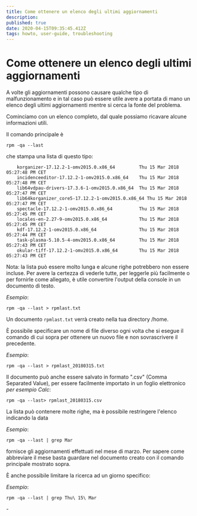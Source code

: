 ```yaml
---
title: Come ottenere un elenco degli ultimi aggiornamenti
description: 
published: true
date: 2020-04-15T09:35:45.412Z
tags: howto, user-guide, troubleshooting
---
```


# Come ottenere un elenco degli ultimi aggiornamenti

A volte gli aggiornamenti possono causare qualche tipo di malfunzionamento e in tal caso può essere utile avere a portata di mano un elenco degli ultimi aggiornamenti mentre si cerca la fonte del problema.

Cominciamo con un elenco completo, dal quale possiamo ricavare alcune informazioni utili.

Il comando principale è

```
rpm -qa --last
```

che stampa una lista di questo tipo:
```
    korganizer-17.12.2-1-omv2015.0.x86_64         Thu 15 Mar 2018 05:27:48 PM CET
    incidenceeditor-17.12.2-1-omv2015.0.x86_64    Thu 15 Mar 2018 05:27:48 PM CET
    lib64vdpau-drivers-17.3.6-1-omv2015.0.x86_64  Thu 15 Mar 2018 05:27:47 PM CET
    lib64korganizer_core5-17.12.2-1-omv2015.0.x86_64 Thu 15 Mar 2018 05:27:47 PM CET
    spectacle-17.12.2-1-omv2015.0.x86_64          Thu 15 Mar 2018 05:27:45 PM CET
    locales-en-2.27-9-omv2015.0.x86_64            Thu 15 Mar 2018 05:27:45 PM CET
    kdf-17.12.2-1-omv2015.0.x86_64                Thu 15 Mar 2018 05:27:44 PM CET
    task-plasma-5.10.5-4-omv2015.0.x86_64         Thu 15 Mar 2018 05:27:43 PM CET
    okular-tiff-17.12.2-1-omv2015.0.x86_64        Thu 15 Mar 2018 05:27:43 PM CET
```
Nota: la lista può essere molto lunga e alcune righe potrebbero non essere incluse.
Per avere la certezza di vederle tutte, per leggerle più facilmente o per fornirle come allegato, è utile convertire l'output della console in un documento di testo.

*Esempio*:

```
rpm -qa --last > rpmlast.txt
```

Un documento `rpmlast.txt` verrà creato nella tua directory /home.

È possibile specificare un nome di file diverso ogni volta che si esegue il comando di cui sopra per ottenere un nuovo file e non sovrascrivere il precedente.

*Esempio*:

```
rpm -qa --last > rpmlast_20180315.txt
```

Il documento può anche essere salvato in formato ".csv" (Comma Separated Value), per essere facilmente importato in un foglio elettronico
*per esempio Calc*:

```
rpm -qa --last> rpmlast_20180315.csv
```

La lista può contenere molte righe, ma è possibile restringere l'elenco indicando la data

*Esempio*:

```
rpm -qa --last | grep Mar
``` 

fornisce gli aggiornamenti effettuati nel mese di marzo. Per sapere come abbreviare il mese basta guardare nel documento creato con il comando principale mostrato sopra.

È anche possibile limitare la ricerca ad un giorno specifico:

*Esempio*:

```
rpm -qa --last | grep Thu\ 15\ Mar
```
\-

